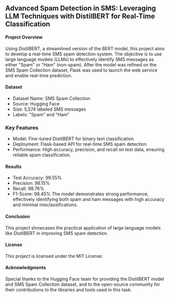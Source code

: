 ## **Advanced Spam Detection in SMS: Leveraging LLM Techniques with DistilBERT for Real-Time Classification**
#### **Project Overview**

Using DistilBERT, a streamlined version of the BERT model, this project aims to develop a real-time SMS spam detection system. The objective is to use large language models (LLMs) to effectively identify SMS messages as either "Spam" or "Ham" (non-spam). After the model was refined on the SMS Spam Collection dataset, Flask was used to launch the web service and enable real-time prediction.

#### **Dataset**

- Dataset Name: SMS Spam Collection
- Source: Hugging Face
- Size: 5,574 labeled SMS messages
- Labels: "Spam" and "Ham"

### **Key Features**
- Model: Fine-tuned DistilBERT for binary text classification.
- Deployment: Flask-based API for real-time SMS spam detection.
- Performance: High accuracy, precision, and recall on test data, ensuring reliable spam classification.

#### **Results**
- Test Accuracy: 99.55%
- Precision: 98.15%
- Recall: 98.76%
- F1-Score: 98.45%
The model demonstrates strong performance, effectively identifying both spam and ham messages with high accuracy and minimal misclassifications.

#### **Conclusion**
This project showcases the practical application of large language models like DistilBERT in improving SMS spam detection. 

#### **License**
This project is licensed under the MIT License.

#### **Acknowledgments**
Special thanks to the Hugging Face team for providing the DistilBERT model and SMS Spam Collection dataset, and to the open-source community for their contributions to the libraries and tools used in this task.
